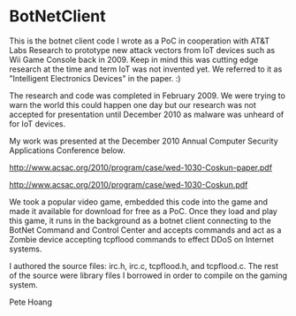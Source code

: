 # BotNetClient
This is the botnet client code I wrote as a PoC in cooperation with AT&amp;T Labs Research to prototype new attack vectors from IoT devices such as Wii Game Console back in 2009.  Keep in mind this was cutting edge research at the time and term IoT was not invented yet.  We referred to it as "Intelligent Electronics Devices" in the paper. :)

The research and code was completed in February 2009.  We were trying to warn the world this could happen one day but our research was not accepted for presentation until December 2010 as malware was unheard of for IoT devices.

My work was presented at the December 2010 Annual Computer Security Applications Conference below.  

http://www.acsac.org/2010/program/case/wed-1030-Coskun-paper.pdf 

http://www.acsac.org/2010/program/case/wed-1030-Coskun.pdf

We took a popular video game, embedded this code into the game and made it available for download for free as a PoC.  Once they load and play this game, it runs in the background as a botnet client connecting to the BotNet Command and Control Center and accepts commands and act as a Zombie device accepting tcpflood commands to effect DDoS on Internet systems.

I authored the source files: irc.h, irc.c, tcpflood.h, and tcpflood.c.  The rest of the source were library files I borrowed in order to compile on the gaming system.

Pete Hoang

